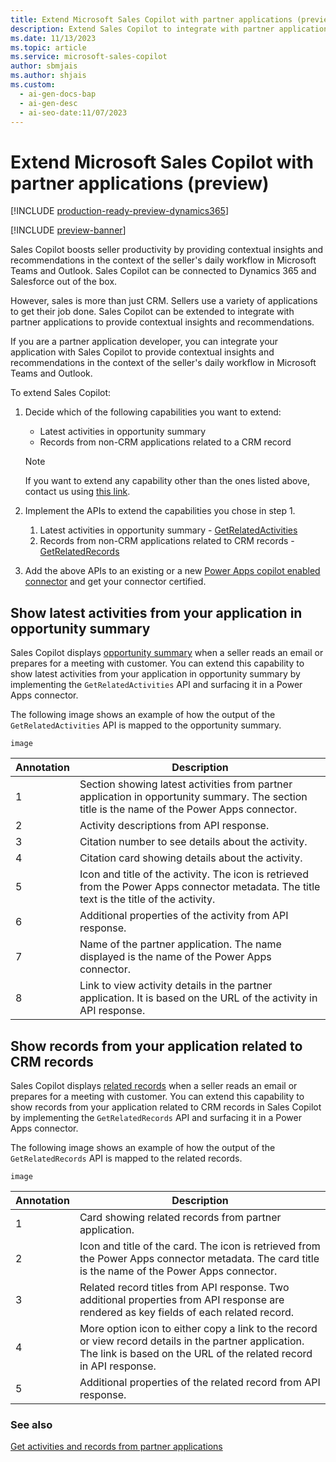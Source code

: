 ```yaml
---
title: Extend Microsoft Sales Copilot with partner applications (preview)
description: Extend Sales Copilot to integrate with partner applications to provide contextual insights and recommendations in Teams and Outlook.
ms.date: 11/13/2023
ms.topic: article
ms.service: microsoft-sales-copilot
author: sbmjais
ms.author: shjais
ms.custom:
  - ai-gen-docs-bap
  - ai-gen-desc
  - ai-seo-date:11/07/2023
---
```


# Extend Microsoft Sales Copilot with partner applications (preview)

[!INCLUDE [production-ready-preview-dynamics365](includes/production-ready-preview-dynamics365.md)]

[!INCLUDE [preview-banner](includes/preview-banner.md)]

Sales Copilot boosts seller productivity by providing contextual insights and recommendations in the context of the seller's daily workflow in Microsoft Teams and Outlook. Sales Copilot can be connected to Dynamics 365 and Salesforce out of the box.

However, sales is more than just CRM. Sellers use a variety of applications to get their job done. Sales Copilot can be extended to integrate with partner applications to provide contextual insights and recommendations.

If you are a partner application developer, you can integrate your application with Sales Copilot to provide contextual insights and recommendations in the context of the seller's daily workflow in Microsoft Teams and Outlook.

To extend Sales Copilot:

1. Decide which of the following capabilities you want to extend:
    - Latest activities in opportunity summary
    - Records from non-CRM applications related to a CRM record
    
    > [!NOTE]
    > If you want to extend any capability other than the ones listed above, contact us using [this link](https://aka.ms/SalesCopilotPartnerSignUp).

2. Implement the APIs to extend the capabilities you chose in step 1.
    1. Latest activities in opportunity summary - [GetRelatedActivities](api-get-related-activities.md)
    1. Records from non-CRM applications related to CRM records - [GetRelatedRecords](api-get-related-records.md)

3. Add the above APIs to an existing or a new [Power Apps copilot enabled connector](https://go.microsoft.com/fwlink/?linkid=2251841) and get your connector certified.


## Show latest activities from your application in opportunity summary

Sales Copilot displays [opportunity summary](view-opportunity-summary.md) when a seller reads an email or prepares for a meeting with customer. You can extend this capability to show latest activities from your application in opportunity summary by implementing the `GetRelatedActivities` API and surfacing it in a Power Apps connector.

The following image shows an example of how the output of the `GetRelatedActivities` API is mapped to the opportunity summary.

`image`

|Annotation|Description|
|----------|-----------|
|1|Section showing latest activities from partner application in opportunity summary. The section title is the name of the Power Apps connector.|
|2|Activity descriptions from API response.|
|3|Citation number to see details about the activity.|
|4|Citation card showing details about the activity.|
|5|Icon and title of the activity. The icon is retrieved from the Power Apps connector metadata. The title text is the title of the activity.|
|6|Additional properties of the activity from API response.|
|7|Name of the partner application. The name displayed is the name of the Power Apps connector.|
|8|Link to view activity details in the partner application. It is based on the URL of the activity in API response.|


## Show records from your application related to CRM records

Sales Copilot displays [related records](view-record-details.md) when a seller reads an email or prepares for a meeting with customer. You can extend this capability to show records from your application related to CRM records in Sales Copilot by implementing the `GetRelatedRecords` API and surfacing it in a Power Apps connector.

The following image shows an example of how the output of the `GetRelatedRecords` API is mapped to the related records.

`image`

|Annotation|Description|
|----------|-----------|
|1|Card showing related records from partner application.|
|2|Icon and title of the card. The icon is retrieved from the Power Apps connector metadata. The card title is the name of the Power Apps connector.|
|3|Related record titles from API response. Two additional properties from API response are rendered as key fields of each related record.|
|4|More option icon to either copy a link to the record or view record details in the partner application. The link is based on the URL of the related record in API response.|
|5|Additional properties of the related record from API response.|

### See also

[Get activities and records from partner applications](api-ref-partner-apps.md)